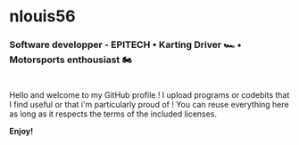 # nlouis56
### Software developper - EPITECH • Karting Driver 🏎️ • Motorsports enthousiast 🏍️
#
Hello and welcome to my GitHub profile ! I upload programs or codebits that I find useful or that i'm particularly proud of ! You can reuse everything here as long as it respects the terms of the included licenses.


**Enjoy!**